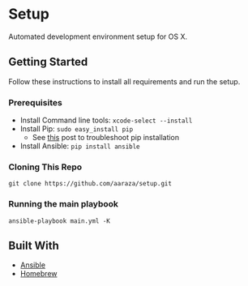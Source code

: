 # Setup

Automated development environment setup for OS X.

## Getting Started

Follow these instructions to install all requirements and run the setup.

### Prerequisites 
- Install Command line tools: `xcode-select --install`
- Install Pip: `sudo easy_install pip`
    - See [this](https://stackoverflow.com/questions/49825743/easy-install-pip-fails-on-mac-osx) post to troubleshoot pip installation
- Install Ansible: `pip install ansible`

### Cloning This Repo
```
git clone https://github.com/aaraza/setup.git
```

### Running the main playbook
```
ansible-playbook main.yml -K
```

## Built With
- [Ansible](https://www.ansible.com/)
- [Homebrew](https://brew.sh/)
